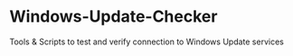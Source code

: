 # Windows-Update-Checker
Tools &amp; Scripts to test and verify connection to Windows Update services
